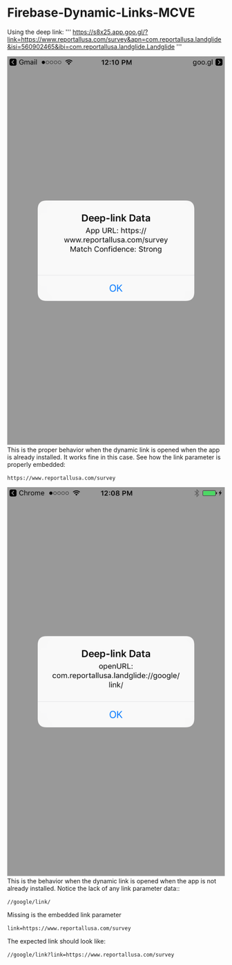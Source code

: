 # Firebase-Dynamic-Links-MCVE
Using the deep link:
'''
https://s8x25.app.goo.gl/?link=https://www.reportallusa.com/survey&apn=com.reportallusa.landglide&isi=560902465&ibi=com.reportallusa.landglide.Landglide
'''

![Alt text](/screenshots/screenshot_dynamic_link_normal.png?raw=true "Expected Dynamic Link Behavior")
This is the proper behavior when the dynamic link is opened when the app is already installed. It works fine in this case. See how the link parameter is properly embedded:
```
https://www.reportallusa.com/survey
```

![Alt text](/screenshots/screenshot_dynamic_link_first_open.png?raw=true "Dynamic Link First Open")
This is the behavior when the dynamic link is opened when the app is not already installed. Notice the lack of any link parameter data::
```
//google/link/
```

Missing is the embedded link parameter 
```
link=https://www.reportallusa.com/survey
```

The expected link should look like: 
```
//google/link?link=https://www.reportallusa.com/survey
```

